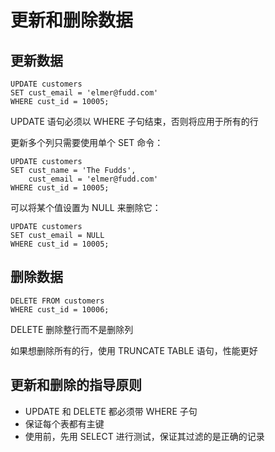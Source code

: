 # 更新和删除数据

## 更新数据
```mysql
UPDATE customers
SET cust_email = 'elmer@fudd.com'
WHERE cust_id = 10005;
```
UPDATE 语句必须以 WHERE 子句结束，否则将应用于所有的行


更新多个列只需要使用单个 SET 命令：
```mysql
UPDATE customers
SET cust_name = 'The Fudds',
	cust_email = 'elmer@fudd.com'
WHERE cust_id = 10005;
```

可以将某个值设置为 NULL 来删除它：
```mysql
UPDATE customers
SET cust_email = NULL
WHERE cust_id = 10005;
```

## 删除数据
```mysql
DELETE FROM customers
WHERE cust_id = 10006;
```
DELETE 删除整行而不是删除列

如果想删除所有的行，使用 TRUNCATE TABLE 语句，性能更好

## 更新和删除的指导原则
- UPDATE 和 DELETE 都必须带 WHERE 子句
- 保证每个表都有主键
- 使用前，先用 SELECT 进行测试，保证其过滤的是正确的记录





